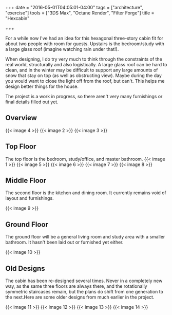 +++
date = "2016-05-01T04:05:01-04:00"
tags = ["architecture", "exercise"]
tools = ["3DS Max", "Octane Render", "Filter Forge"]
title = "Hexcabin"

+++

For a while now I've had an idea for this hexagonal three-story cabin fit for about two people with room for guests. Upstairs is the bedroom/study with a large glass roof (imagine watching rain under that!).

When designing, I do try very much to think through the constraints of the real world, structurally and also logistically. A large glass roof can be hard to clean, and in the winter may be difficult to support any large amounts of snow that stay on top (as well as obstructing view). Maybe during the day you would want to close the light off from the roof, but can't. This helps me design better things for the house.

The project is a work in progress, so there aren't very many furnishings or final details filled out yet.

## Overview
{{< image 4 >}}
{{< image 2 >}}
{{< image 3 >}}

## Top Floor
The top floor is the bedroom, study/office, and master bathroom.
{{< image 1 >}}
{{< image 5 >}}
{{< image 6 >}}
{{< image 7 >}}
{{< image 8 >}}

## Middle Floor
The second floor is the kitchen and dining room. It currently remains void of layout and furnishings.

{{< image 9 >}}

## Ground Floor
The ground floor will be a general living room and study area with a smaller bathroom. It hasn't been laid out or furnished yet either.

{{< image 10 >}}

## Old Designs
The cabin has been re-designed several times. Never in a completely new way, as the same three floors are always there, and the rotationally symmetric staircases remain, but the plans do shift from one generation to the next.Here are some older designs from much earlier in the project.

{{< image 11 >}}
{{< image 12 >}}
{{< image 13 >}}
{{< image 14 >}}
